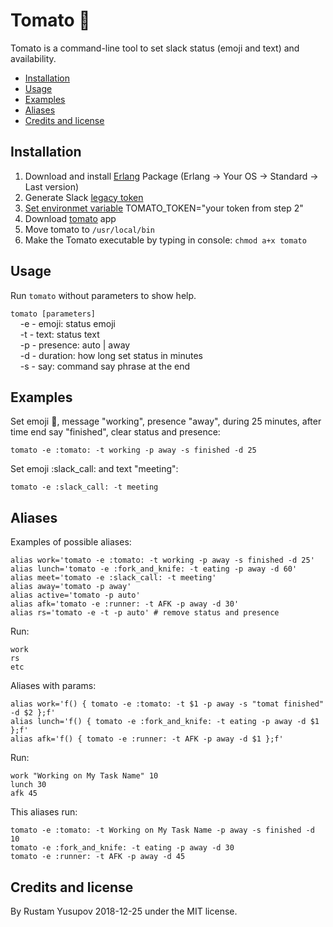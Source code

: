 # Tomato :tomato:
Tomato is a command-line tool to set slack status (emoji and text) and availability.

* [Installation](#installation)
* [Usage](#usage)
* [Examples](#examples)
* [Aliases](#aliases)
* [Credits and license](#credits-and-license)

## Installation
1. Download and install [Erlang](https://www.erlang-solutions.com/resources/download.html) Package (Erlang -> Your OS -> Standard -> Last version)
2. Generate Slack [legacy token](https://api.slack.com/custom-integrations/legacy-tokens)
3. [Set environmet variable](https://gist.github.com/rustamyusupov/fbbec3785b7876bfe9712a2e2b9ef5ef) TOMATO_TOKEN="your token from step 2"
4. Download [tomato](https://github.com/rustamyusupov/tomato/raw/master/tomato) app
5. Move tomato to `/usr/local/bin`
6. Make the Tomato executable by typing in console: `chmod a+x tomato`

## Usage
Run `tomato` without parameters to show help.

`tomato [parameters]`  
&nbsp;&nbsp;&nbsp;&nbsp;-e - emoji: status emoji  
&nbsp;&nbsp;&nbsp;&nbsp;-t - text: status text  
&nbsp;&nbsp;&nbsp;&nbsp;-p - presence: auto | away  
&nbsp;&nbsp;&nbsp;&nbsp;-d - duration: how long set status in minutes  
&nbsp;&nbsp;&nbsp;&nbsp;-s - say: command say phrase at the end

## Examples
Set emoji :tomato:, message "working", presence "away", during 25 minutes, after time end say "finished", clear status and presence:
```
tomato -e :tomato: -t working -p away -s finished -d 25
```
Set emoji :slack_call: and text "meeting":
```
tomato -e :slack_call: -t meeting
```

## Aliases
Examples of possible aliases:
```
alias work='tomato -e :tomato: -t working -p away -s finished -d 25'
alias lunch='tomato -e :fork_and_knife: -t eating -p away -d 60'
alias meet='tomato -e :slack_call: -t meeting'
alias away='tomato -p away'
alias active='tomato -p auto'
alias afk='tomato -e :runner: -t AFK -p away -d 30'
alias rs='tomato -e -t -p auto' # remove status and presence
```
Run:  
```
work
rs
etc
```
 Aliases with params:
```
alias work='f() { tomato -e :tomato: -t $1 -p away -s "tomat finished" -d $2 };f'
alias lunch='f() { tomato -e :fork_and_knife: -t eating -p away -d $1 };f'
alias afk='f() { tomato -e :runner: -t AFK -p away -d $1 };f'
```
Run:  
```
work "Working on My Task Name" 10
lunch 30
afk 45
```
This aliases run:
```
tomato -e :tomato: -t Working on My Task Name -p away -s finished -d 10
tomato -e :fork_and_knife: -t eating -p away -d 30
tomato -e :runner: -t AFK -p away -d 45
```


## Credits and license
By Rustam Yusupov 2018-12-25 under the MIT license.
